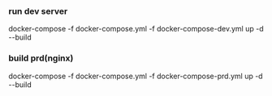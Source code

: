 ### run dev server

docker-compose -f docker-compose.yml -f docker-compose-dev.yml up -d --build

### build prd(nginx)

docker-compose -f docker-compose.yml -f docker-compose-prd.yml up -d --build
